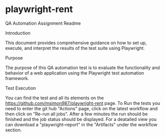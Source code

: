 # playwright-rent

QA Automation Assignment Readme

Introduction

This document provides comprehensive guidance on how to set up, execute, and interpret the results of the test suite using Playwright.

Purpose

The purpose of this QA automation test is to evaluate the functionality and behavior of a web application using the Playwright test automation framework.

Test Execution

You can find the test and all its elements on the https://github.com/msimon987/playwright-rent page. To Run the tests you need to enter the git hub "Actions" page, click on the latest workflow and then click on "Re-run all jobs". After a few minutes the run should be finished and the job status should be displayed. For a deatailed view you can download a "playwright-report" in the "Artifacts" under the workflow section.